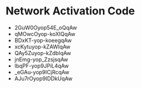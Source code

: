 # Network Activation Code
* 2GuW0Oyop54E_oQqAw
* qMOwcOyop-koXIQqAw
* BDxKT-yop-koeegqAw
* xcKytuyop-kZAWIqAw
* QAy5Zuyop-kZdbIqAw
* jnEmg-yop_ZzsjsqAw
* lbqPF-yop9JPiL4qAw
* _eGAu-yop9ICjRcqAw
* AJu7rOyop9IDDkUqAw